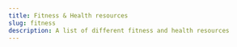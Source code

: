 ```yaml
---
title: Fitness & Health resources 
slug: fitness
description: A list of different fitness and health resources 
---
```


